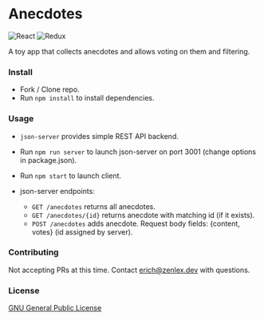 # Anecdotes
![React](https://img.shields.io/badge/react-%2320232a.svg?style=for-the-badge&logo=react&logoColor=%2361DAFB)
![Redux](https://img.shields.io/badge/redux-%23593d88.svg?style=for-the-badge&logo=redux&logoColor=white)

A toy app that collects anecdotes and allows voting on them and filtering. 

### Install
- Fork / Clone repo.
- Run `npm install` to install dependencies.

### Usage
- `json-server` provides simple REST API backend.
- Run `npm run server` to launch json-server on port 3001 (change options in package.json).
- Run `npm start` to launch client.

- json-server endpoints:
  - `GET /anecdotes` returns all anecdotes.
  - `GET /anecdotes/{id}` returns anecdote with matching id (if it exists).
  - `POST /anecdotes` adds anecdote. Request body fields: {content, votes} (id assigned by server).
### Contributing
Not accepting PRs at this time. Contact erich@zenlex.dev with questions. 

### License
[GNU General Public License](https://opensource.org/licenses/GPL-3.0)